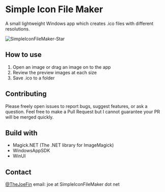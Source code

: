 # Simple Icon File Maker
A small lightweight Windows app which creates .ico files with different resolutions.

![SimpleIconFileMaker-Star](https://user-images.githubusercontent.com/7809853/162339840-e4f1531d-b949-434a-b472-66c497c23565.jpg)


## How to use
1. Open an image or drag an image on to the app
2. Review the preview images at each size
3. Save .ico to a folder

## Contributing
Please freely open issues to report bugs, suggest features, or ask a question. Feel free to make a Pull Request but I cannot guarantee your PR will be merged quickly. 

## Build with
- Magick.NET (The .NET library for ImageMagick)
- WindowsAppSDK
- WinUI

## Contact
[@TheJoeFin](https://twitter.com/TheJoeFin)
email: joe at SimpleIconFileMaker dot net
